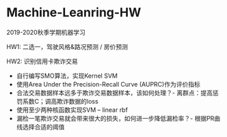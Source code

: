 # Machine-Leanring-HW
2019-2020秋季学期机器学习

HW1: 二选一，驾驶风格&路况预测 / 房价预测

HW2: 识别信用卡欺诈交易
 + 自行编写SMO算法，实现Kernel SVM
 + 使用Area Under the Precision-Recall Curve (AUPRC)作为评价指标
 + 合法交易数据样本远多于欺诈交易数据样本，该如何处理？- 离群点：提高惩罚系数C；调高欺诈数据的loss
 + 使用至少两种核函数实现SVM – linear rbf
 + 漏检一笔欺诈交易就会带来很大的损失，如何进一步降低漏检率？- 根据PR曲线选择合适的阈值


